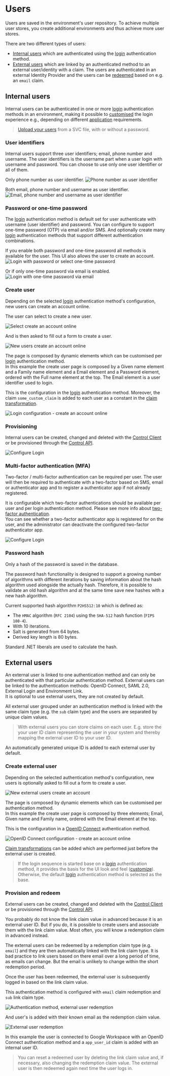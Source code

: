 # Users
Users are saved in the environment's user repository. To achieve multiple user stores, you create additional environments and thus achieve more user stores.

There are two different types of users:
- [Internal users](#internal-users) which are authenticated using the [login](login.md) authentication method.
- [External users](#external-users) which are linked by an authenticated method to an external user/identity with a claim. The users are authenticated in an external Identity Provider and the users can be [redeemed](#provision-and-redeem) based on e.g. an `email` claim.

## Internal users
Internal users can be authenticated in one or more [login](login.md) authentication methods in an environment, making it possible to [customised](customisation.md) the login experience e.g., depending on different [application](connections.md#application-registration) requirements.

> [Upload your users](users-upload.md) from a SVC file, with or without a password.

### User identifiers
Internal users support three user identifiers; email, phone number and username. The user identifiers is the username part when a user login with username and password. 
You can choose to use only one user identifier or all of them.

Only phone number as user identifier.
![Phone number as user identifier](images/user-phone-user-identifier.png)

Both email, phone number and username as user identifier.
![Email, phone number and username as user identifier](images/user-email-phone-username-user-identifier.png)

### Password or one-time password
The [login](login.md) authentication method is default set for user authenticate with username (user identifier) and password. 
You can configure to support one-time password (OTP) via email and/or SMS. And optionally create many [login](login.md) authentication methods that support different authentication combinations.

If you enable both password and one-time password all methods is available for the user. This UI also allows the user to create an account.
![Login with password or select one-time password](images/user-auth-password.png)

Or if only one-time password via email is enabled.
![Login with one-time password via email](images/user-auth-otp-email.png)

### Create user
Depending on the selected [login](login.md) authentication method's configuration, new users can create an account online.

The user can select to create a new user.

![Select create an account online](images/user-login.png)

And is then asked to fill out a form to create a user.

![New users create an account online](images/user-create-new-account.png)

The page is composed by dynamic elements which can be customised per [login](login.md) authentication method.  
In this example the create user page is composed by a Given name element and a Family name element and a Email element and a Password element, ordered with the Full name element at the top.
The Email element is a user identifier used to login. 

This is the configuration in the [login](login.md) authentication method. Moreover, the claim `some_custom_claim` is added to each user as a constant in the [claim transformation](claim-transform).

![Login configuration - create an account online](images/user-create-new-account-config.png)

### Provisioning
Internal users can be created, changed and deleted with the [Control Client](control.md#foxids-control-client) or be provisioned through the [Control API](control.md#foxids-control-api).

![Configure Login](images/configure-user.png)

### Multi-factor authentication (MFA)
Two-factor / multi-factor authentication can be required per user. The user will then be required to authenticate with a two-factor based on SMS, email or authenticator app and to register a authenticator app if not already registered.

It is configurable which two-factor authentications should be available per user and per login authentication method. Please see more info about [two-factor authentication](login.md#two-factor-authentication-2famfa).  
You can see whether a two-factor authenticator app is registered for on the user, and the administrator can deactivate the configured two-factor authenticator app.

![Configure Login](images/configure-user-mfa.png)

### Password hash
Only a hash of the password is saved in the database.

The password hash functionality is designed to support a growing number of algorithms with different iterations by saving information about the hash algorithm used alongside the actually hash. Therefore, it is possible to validate an old hash algorithm and at the same time save new hashes with a new hash algorithm.

Current supported hash algorithm `P2HS512:10` which is defined as:

- The `HMAC` algorithm (`RFC 2104`) using the `SHA-512` hash function (`FIPS 180-4`).
- With 10 iterations.
- Salt is generated from 64 bytes.
- Derived key length is 80 bytes.

Standard .NET liberals are used to calculate the hash.

## External users
An external user is linked to one authentication method and can only be authenticated with that particular authentication method. External users can be linked to the authentication methods: OpenID Connect, SAML 2.0, External Login and Environment Link.  
It is optional to use external users, they are not created by default.

All external user grouped under an authentication method is linked with the same claim type (e.g. the `sub` claim type) and the users are separated by unique claim values.

> With external users you can store claims on each user. E.g. store the your user ID claim representing the user in your system and thereby mapping the external user ID to your user ID. 

An automatically generated unique ID is added to each external user by default.

### Create external user
Depending on the selected authentication method's configuration, new users is optionally asked to fill out a form to create a user.

![New external users create an account](images/user-external-create-new-account.png)

The page is composed by dynamic elements which can be customised per authentication method.  
In this example the create user page is composed by three elements; Email, Given name and Family name, ordered with the Email element at the top.

This is the configuration in a [OpenID Connect](auth-method-oidc.md) authentication method.

![OpenID Connect configuration - create an account online](images/user-external-create-new-account-config.png)

[Claim transformations](claim-transform) can be added which are performed just before the external user is created.

> If the login sequence is started base on a [login](login.md) authentication method, it provides the basis for the UI look and feel ([customize](customisation.md)). Otherwise, the default [login](login.md) authentication method is selected as the base.

### Provision and redeem
External users can be created, changed and deleted with the [Control Client](control.md#foxids-control-client) or be provisioned through the [Control API](control.md#foxids-control-api).

You probably do not know the link claim value in advanced because it is an external user ID. But if you do, it is possible to create users and associate them with the link claim value. Most often, you will know a redemption claim in advanced instead.

The external users can be redeemed by a redemption claim type (e.g. `email`) and they are then automatically linked with the link claim type. 
It is bad practice to link users based on there email over a long period of time, as emails can change. But the email is unlikely to change within the short redemption period.

Once the user has been redeemed, the external user is subsequently logged in based on the link claim value.

This authentication method is configured with `email` claim redemption and `sub` link claim type.

![Authentication method, external user redemption](images/user-external-auth-method-redemption.png)

And user's is added with their known email as the redemption claim value.

![External user redemption](images/user-external-redemption.png)

In this example the user is connected to Google Workspace with an OpenID Connect authentication method and a `app_user_id` claim is added with an internal user ID.

> You can reset a redeemed user by deleting the link claim value and, if necessary, also changing the redemption claim value. The external user is then redeemed again next time the user logs in.